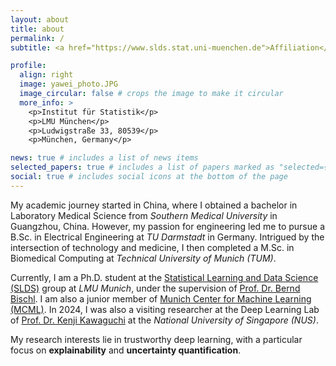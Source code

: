 ```yaml
---
layout: about
title: about
permalink: /
subtitle: <a href="https://www.slds.stat.uni-muenchen.de">Affiliation</a>. <a href="mailto:yawei.li.muc@gmail.com">Email</a>.

profile:
  align: right
  image: yawei_photo.JPG
  image_circular: false # crops the image to make it circular
  more_info: >
    <p>Institut für Statistik</p>
    <p>LMU München</p>
    <p>Ludwigstraße 33, 80539</p>
    <p>München, Germany</p>

news: true # includes a list of news items
selected_papers: true # includes a list of papers marked as "selected={true}"
social: true # includes social icons at the bottom of the page
---
```


My academic journey started in China, where I obtained a bachelor in Laboratory Medical
Science from _Southern Medical University_ in Guangzhou, China. However, my passion for
engineering led me to pursue a B.Sc. in Electrical Engineering at _TU Darmstadt_ in
Germany. Intrigued by the intersection of technology and medicine, I then completed a
M.Sc. in Biomedical Computing at _Technical University of Munich (TUM)_.

Currently, I am a Ph.D. student at the [Statistical Learning and Data Science (SLDS)](https://www.slds.stat.uni-muenchen.de)
group at _LMU Munich_, under the supervision of [Prof. Dr. Bernd Bischl](https://www.slds.stat.uni-muenchen.de/people/bischl/).
I am also a junior member of [Munich Center for Machine Learning (MCML)](https://mcml.ai).
In 2024, I was also a visiting researcher at the Deep Learning Lab of
[Prof. Dr. Kenji Kawaguchi](https://www.comp.nus.edu.sg/cs/people/kenji/) at
the _National University of Singapore (NUS)_.

My research interests lie in trustworthy deep learning, with a particular
focus on **explainability** and **uncertainty quantification**.
